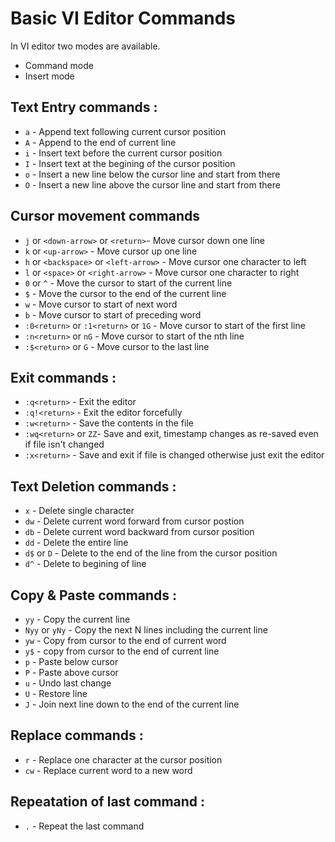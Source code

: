 # Basic VI Editor Commands

In VI editor two modes are available.

* Command mode
* Insert mode

## Text Entry commands :

* `a` - Append text following current cursor position
* `A` - Append to the end of current line
* `i` - Insert text before the current cursor position
* `I` - Insert text at the begining of the cursor position
* `o` - Insert a new line below the cursor line and start from there
* `O` - Insert a new line above the cursor line and start from there


## Cursor movement commands

* `j` or `<down-arrow>` or `<return>`- Move cursor down one line
* `k` or `<up-arrow>` - Move cursor up one line
* `h` or `<backspace>` or `<left-arrow>` - Move cursor one character to left
* `l` or `<space>` or `<right-arrow>` - Move cursor one character to right
* `0` or `^` - Move the cursor to start of the current line 
* `$` - Move the cursor to the end of the current line
* `w` - Move cursor to start of next word
* `b` - Move cursor to start of preceding word
* `:0<return>` or `:1<return>` or `1G` - Move cursor to start of the first line
* `:n<return>` or `nG` - Move cursor to start of the nth line
* `:$<return>` or `G` - Move cursor to the last line 



## Exit commands :
* `:q<return>` - Exit the editor
* `:q!<return>` - Exit the editor forcefully
* `:w<return>` - Save the contents in the file
* `:wq<return>` or `ZZ`- Save and exit, timestamp changes as re-saved even if file isn't changed
* `:x<return>` - Save and exit if file is changed otherwise just exit the editor



## Text Deletion commands :
* `x` - Delete single character
* `dw` - Delete current word forward from cursor postion
* `db` - Delete current word backward from cursor position
* `dd` - Delete the entire line
* `d$` or `D` - Delete to the end of the line from the cursor position
* `d^` - Delete to begining of line 


## Copy & Paste commands :

* `yy` - Copy the current line
* `Nyy` or `yNy` - Copy the next N lines including the current line
* `yw` - Copy from cursor to the end of current word
* `y$` - copy from cursor to the end of current line
* `p` - Paste below cursor 
* `P` - Paste above cursor
* `u` - Undo last change
* `U` - Restore line
* `J` - Join next line down to the end of the current line


## Replace commands :

* `r` - Replace one character at the cursor position
* `cw` - Replace current word to a new word


## Repeatation of last command :

* `.` - Repeat the last command


